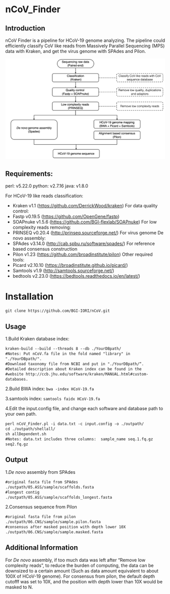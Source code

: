 # nCoV_Finder

## Introduction
nCoV Finder is a pipeline for HCoV-19 genome analyzing. The pipeline could  efficiently classify CoV like reads from Massively Parallel Sequencing (MPS) data with Kraken, and get the virus genome with SPAdes and Pilon.

![Image](https://github.com/BGI-IORI/nCoV/blob/master/Image.png)

## Requirements:
perl: v5.22.0
python: v2.7.16
java: v1.8.0 

For HCoV-19 like reads classification:
* Kraken v1.1 (https://github.com/DerrickWood/kraken)
For data quality control:
* Fastp v0.19.5 (https://github.com/OpenGene/fastp)
* SOAPnuke v1.5.6 (https://github.com/BGI-flexlab/SOAPnuke)
For low complexity reads removing:
* PRINSEQ v0.20.4 (http://prinseq.sourceforge.net/)
For virus genome De novo assembly:
* SPAdes v3.14.0 (http://cab.spbu.ru/software/spades/)
For reference based consensus construction
* Pilon v1.23 (https://github.com/broadinstitute/pilon)
Other required tools:
* Picard v2.10.10 (https://broadinstitute.github.io/picard/)
* Samtools v1.9 (http://samtools.sourceforge.net/)
* bedtools v2.23.0 (https://bedtools.readthedocs.io/en/latest/)

# Installation
```
git clone https://github.com/BGI-IORI/nCoV.git
```

## Usage
1.Build Kraken database index:
```
kraken-build --build --threads 8 --db ./YourDBpath/ 
#Notes: Put nCoV.fa file in the fold named "library" in "./YourDBpath/". 
#Download taxonomy file from NCBI and put in "./YourDBpath/“. 
#Detailed description about Kraken index can be found in the 
#website http://ccb.jhu.edu/software/kraken/MANUAL.html#custom-databases.
```
2.Build BWA index:
`bwa -index HCoV-19.fa`

3.samtools index:
`samtools faidx HCoV-19.fa`

4.Edit the input.config file, and change each software and database path to your own path.
```
perl nCoV_Finder.pl -i data.txt -c input.config -o ./outpath/
cd ./outpath/shellall/
sh allDependent.sh
#Notes: data.txt includes three columns:  sample_name seq.1.fq.gz seq2.fq.gz
```
## Output
1.*De novo* assembly from SPAdes
```
#original fasta file from SPAdes
./outpath/05.ASS/sample/scaffolds.fasta   
#longest contig
./outpath/05.ASS/sample/scaffolds_longest.fasta 
```
2.Consensus sequence from Pilon
```
#original fasta file from pilon
./outpath/06.CNS/sample/sample.pilon.fasta 
#consensus after masked position with depth lower 10X
./outpath/06.CNS/sample/sample.masked.fasta
```
## Additional Information
For *De novo* assembly, if too much data was left after “Remove low complexity reads”, to reduce the burden of computing, the data can be downsized to a certain amount (Such as data amount equivalent to about 100X of HCoV-19 genome).
For consensus from pilon, the default depth cutofff was set to 10X, and the position with depth lower than 10X would be masked to N.

